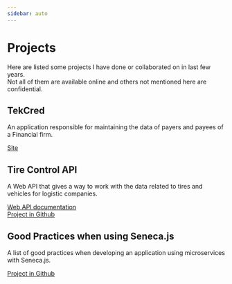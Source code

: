 ```yaml
---
sidebar: auto
---
```


# Projects

Here are listed some projects I have done or collaborated on in last few years.</br>
Not all of them are available online and others not mentioned here are confidential.

## TekCred

An application responsible for maintaining the data of payers and payees of a Financial firm.

[Site](https://app.tekcred.com.br)

## Tire Control API

A Web API that gives a way to work with the data related to tires and vehicles for logistic companies.

[Web API documentation](https://tirecontrol.docs.apiary.io/) </br>
[Project in Github](https://github.com/fecaps/tire-control-api)

## Good Practices when using Seneca.js

A list of good practices when developing an application using microservices with Seneca.js.

[Project in Github](https://github.com/Bsociety/seneca-microservice-good-practices)
